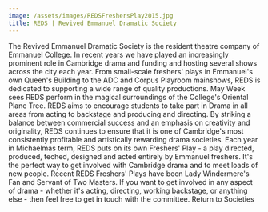 ```yaml
---
image: /assets/images/REDSFreshersPlay2015.jpg
title: REDS | Revived Emmanuel Dramatic Society
---
```



The Revived Emmanuel Dramatic Society is the resident theatre company of Emmanuel College. In recent years we have played an increasingly prominent role in Cambridge drama and funding and hosting several shows across the city each year. From small-scale freshers' plays in Emmanuel's own Queen's Building to the ADC and Corpus Playroom mainshows, REDS is dedicated to supporting a wide range of quality productions. May Week sees REDS perform in the magical surroundings of the College's Oriental Plane Tree. 
 REDS aims to encourage students to take part in Drama in all areas from acting to backstage and producing and directing. By striking a balance between commercial success and an emphasis on creativity and originality, REDS continues to ensure that it is one of Cambridge's most consistently profitable and artistically rewarding drama societies. 
Each year in Michaelmas term, REDS puts on its own Freshers' Play - a play directed, produced, teched, designed and acted entirely by Emmanuel freshers. It's the perfect way to get involved with Cambridge drama and to meet loads of new people. Recent REDS Freshers' Plays have been Lady Windermere's Fan and Servant of Two Masters. 
If you want to get involved in any aspect of drama - whether it's acting, directing, working backstage, or anything else - then feel free to get in touch with the committee.
Return to Societies